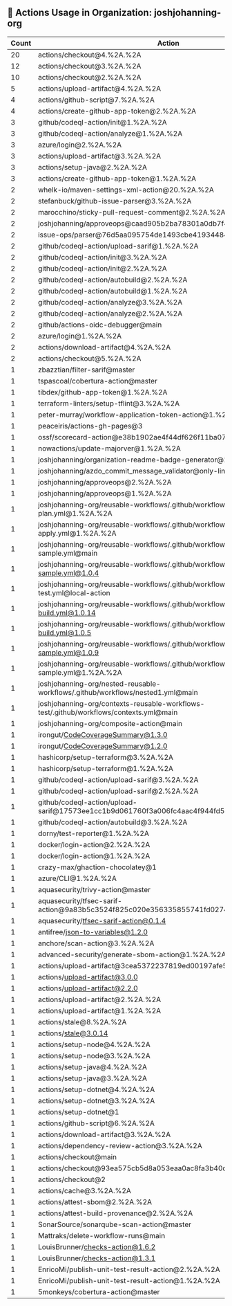 ## 🚀 Actions Usage in Organization: joshjohanning-org

| Count | Action |
| --- | --- |
| 20 | actions/checkout@4.%2A.%2A |
| 12 | actions/checkout@3.%2A.%2A |
| 10 | actions/checkout@2.%2A.%2A |
| 5 | actions/upload-artifact@4.%2A.%2A |
| 4 | actions/github-script@7.%2A.%2A |
| 4 | actions/create-github-app-token@2.%2A.%2A |
| 3 | github/codeql-action/init@1.%2A.%2A |
| 3 | github/codeql-action/analyze@1.%2A.%2A |
| 3 | azure/login@2.%2A.%2A |
| 3 | actions/upload-artifact@3.%2A.%2A |
| 3 | actions/setup-java@2.%2A.%2A |
| 3 | actions/create-github-app-token@1.%2A.%2A |
| 2 | whelk-io/maven-settings-xml-action@20.%2A.%2A |
| 2 | stefanbuck/github-issue-parser@3.%2A.%2A |
| 2 | marocchino/sticky-pull-request-comment@2.%2A.%2A |
| 2 | joshjohanning/approveops@caad905b2ba78301a0db7f484ef6fe3c770e6985 |
| 2 | issue-ops/parser@76d5aa095754de1493cbe41934484c4287e16350 |
| 2 | github/codeql-action/upload-sarif@1.%2A.%2A |
| 2 | github/codeql-action/init@3.%2A.%2A |
| 2 | github/codeql-action/init@2.%2A.%2A |
| 2 | github/codeql-action/autobuild@2.%2A.%2A |
| 2 | github/codeql-action/autobuild@1.%2A.%2A |
| 2 | github/codeql-action/analyze@3.%2A.%2A |
| 2 | github/codeql-action/analyze@2.%2A.%2A |
| 2 | github/actions-oidc-debugger@main |
| 2 | azure/login@1.%2A.%2A |
| 2 | actions/download-artifact@4.%2A.%2A |
| 2 | actions/checkout@5.%2A.%2A |
| 1 | zbazztian/filter-sarif@master |
| 1 | tspascoal/cobertura-action@master |
| 1 | tibdex/github-app-token@1.%2A.%2A |
| 1 | terraform-linters/setup-tflint@3.%2A.%2A |
| 1 | peter-murray/workflow-application-token-action@1.%2A.%2A |
| 1 | peaceiris/actions-gh-pages@3 |
| 1 | ossf/scorecard-action@e38b1902ae4f44df626f11ba0734b14fb91f8f86 |
| 1 | nowactions/update-majorver@1.%2A.%2A |
| 1 | joshjohanning/organization-readme-badge-generator@1.%2A.%2A |
| 1 | joshjohanning/azdo_commit_message_validator@only-link-in-pr |
| 1 | joshjohanning/approveops@2.%2A.%2A |
| 1 | joshjohanning/approveops@1.%2A.%2A |
| 1 | joshjohanning-org/reusable-workflows/.github/workflows/terraform-plan.yml@1.%2A.%2A |
| 1 | joshjohanning-org/reusable-workflows/.github/workflows/terraform-apply.yml@1.%2A.%2A |
| 1 | joshjohanning-org/reusable-workflows/.github/workflows/secrets-sample.yml@main |
| 1 | joshjohanning-org/reusable-workflows/.github/workflows/secrets-sample.yml@1.0.4 |
| 1 | joshjohanning-org/reusable-workflows/.github/workflows/local-action-test.yml@local-action |
| 1 | joshjohanning-org/reusable-workflows/.github/workflows/java-springboot-build.yml@1.0.14 |
| 1 | joshjohanning-org/reusable-workflows/.github/workflows/docker-build.yml@1.0.5 |
| 1 | joshjohanning-org/reusable-workflows/.github/workflows/deploy-sample.yml@1.0.9 |
| 1 | joshjohanning-org/reusable-workflows/.github/workflows/azure-oidc-sample.yml@1.%2A.%2A |
| 1 | joshjohanning-org/nested-reusable-workflows/.github/workflows/nested1.yml@main |
| 1 | joshjohanning-org/contexts-reusable-workflows-test/.github/workflows/contexts.yml@main |
| 1 | joshjohanning-org/composite-action@main |
| 1 | irongut/CodeCoverageSummary@1.3.0 |
| 1 | irongut/CodeCoverageSummary@1.2.0 |
| 1 | hashicorp/setup-terraform@3.%2A.%2A |
| 1 | hashicorp/setup-terraform@1.%2A.%2A |
| 1 | github/codeql-action/upload-sarif@3.%2A.%2A |
| 1 | github/codeql-action/upload-sarif@2.%2A.%2A |
| 1 | github/codeql-action/upload-sarif@17573ee1cc1b9d061760f3a006fc4aac4f944fd5 |
| 1 | github/codeql-action/autobuild@3.%2A.%2A |
| 1 | dorny/test-reporter@1.%2A.%2A |
| 1 | docker/login-action@2.%2A.%2A |
| 1 | docker/login-action@1.%2A.%2A |
| 1 | crazy-max/ghaction-chocolatey@1 |
| 1 | azure/CLI@1.%2A.%2A |
| 1 | aquasecurity/trivy-action@master |
| 1 | aquasecurity/tfsec-sarif-action@9a83b5c3524f825c020e356335855741fd02745f |
| 1 | aquasecurity/tfsec-sarif-action@0.1.4 |
| 1 | antifree/json-to-variables@1.2.0 |
| 1 | anchore/scan-action@3.%2A.%2A |
| 1 | advanced-security/generate-sbom-action@1.%2A.%2A |
| 1 | actions/upload-artifact@3cea5372237819ed00197afe530f5a7ea3e805c8 |
| 1 | actions/upload-artifact@3.0.0 |
| 1 | actions/upload-artifact@2.2.0 |
| 1 | actions/upload-artifact@2.%2A.%2A |
| 1 | actions/upload-artifact@1.%2A.%2A |
| 1 | actions/stale@8.%2A.%2A |
| 1 | actions/stale@3.0.14 |
| 1 | actions/setup-node@4.%2A.%2A |
| 1 | actions/setup-node@3.%2A.%2A |
| 1 | actions/setup-java@4.%2A.%2A |
| 1 | actions/setup-java@3.%2A.%2A |
| 1 | actions/setup-dotnet@4.%2A.%2A |
| 1 | actions/setup-dotnet@3.%2A.%2A |
| 1 | actions/setup-dotnet@1 |
| 1 | actions/github-script@6.%2A.%2A |
| 1 | actions/download-artifact@3.%2A.%2A |
| 1 | actions/dependency-review-action@3.%2A.%2A |
| 1 | actions/checkout@main |
| 1 | actions/checkout@93ea575cb5d8a053eaa0ac8fa3b40d7e05a33cc8 |
| 1 | actions/checkout@2 |
| 1 | actions/cache@3.%2A.%2A |
| 1 | actions/attest-sbom@2.%2A.%2A |
| 1 | actions/attest-build-provenance@2.%2A.%2A |
| 1 | SonarSource/sonarqube-scan-action@master |
| 1 | Mattraks/delete-workflow-runs@main |
| 1 | LouisBrunner/checks-action@1.6.2 |
| 1 | LouisBrunner/checks-action@1.3.1 |
| 1 | EnricoMi/publish-unit-test-result-action@2.%2A.%2A |
| 1 | EnricoMi/publish-unit-test-result-action@1.%2A.%2A |
| 1 | 5monkeys/cobertura-action@master |
